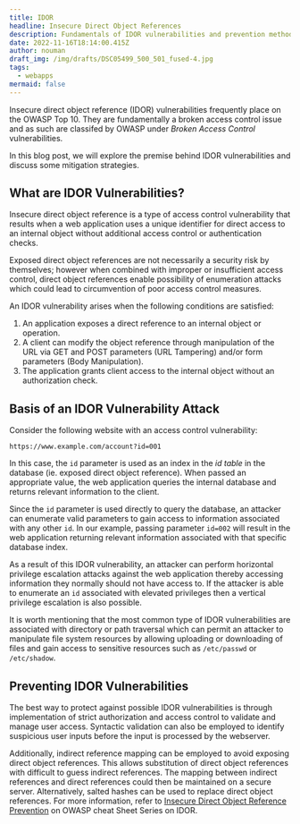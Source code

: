 ```yaml
---
title: IDOR
headline: Insecure Direct Object References
description: Fundamentals of IDOR vulnerabilities and prevention methods.
date: 2022-11-16T18:14:00.415Z
author: nouman
draft_img: /img/drafts/DSC05499_500_501_fused-4.jpg
tags:
  - webapps
mermaid: false
---
```

Insecure direct object reference (IDOR) vulnerabilities frequently place on the OWASP Top 10. They are  fundamentally a broken access control issue and as such are classifed by OWASP under *Broken Access Control* vulnerabilities. 

In this blog post, we will explore the premise behind IDOR vulnerabilities and discuss some mitigation strategies.

## What are IDOR Vulnerabilities?

Insecure direct object reference is a type of access control vulnerability that results when a web application uses a unique identifier for direct access to an internal object without additional access control or authentication checks.

Exposed direct object references are not necessarily a security risk by themselves; however when combined with improper or insufficient access control, direct object references enable possibility of enumeration attacks which could lead to circumvention of poor access control measures. 

An IDOR vulnerability arises when the following conditions are satisfied:

1. An application exposes a direct reference to an internal object or operation.
2. A client can modify the object reference through manipulation of the URL via GET and POST parameters (URL Tampering) and/or form parameters (Body Manipulation).
3. The application grants client access to the internal object without an authorization check.

## Basis of an IDOR Vulnerability Attack

Consider the following website with an access control vulnerability:

```
https://www.example.com/account?id=001
```

In this case, the `id` parameter is used as an index in the _id table_ in the database (ie. exposed direct object reference). When passed an appropriate value, the web application queries the internal database and returns relevant information to the client.

Since the `id` parameter is used directly to query the database, an attacker can enumerate valid parameters to gain access to information associated with any other `id`. In our example, passing parameter `id=002` will result in the web application returning relevant information associated with that specific database index. 

As a result of this IDOR vulnerability, an attacker can perform horizontal privilege escalation attacks against the web application thereby accessing information they normally should not have access to. If the attacker is able to enumerate an `id`  associated with elevated privileges then a vertical privilege escalation is also possible.

It is worth mentioning that the most common type of IDOR vulnerabilities are associated with directory or path traversal which can permit an attacker to manipulate file system resources by allowing uploading or downloading of files and gain access to sensitive resources such as `/etc/passwd` or `/etc/shadow`.

## Preventing IDOR Vulnerabilities

The best way to protect against possible IDOR vulnerabilities is through implementation of strict authorization and access control to validate and manage user access. Syntactic validation can also be employed to identify suspicious user inputs before the input is processed by the webserver.

Additionally, indirect reference mapping can be employed to avoid exposing direct object references. This allows substitution of direct object references with difficult to guess indirect references. The mapping between indirect references and direct references could then be maintained on a secure server. Alternatively, salted hashes can be used to replace direct object references. For more information, refer to [Insecure Direct Object Reference Prevention](https://cheatsheetseries.owasp.org/cheatsheets/Insecure_Direct_Object_Reference_Prevention_Cheat_Sheet.html) on OWASP cheat Sheet Series on IDOR.
